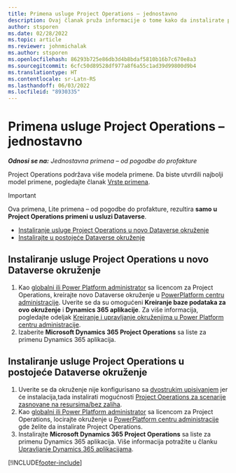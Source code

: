 ```yaml
---
title: Primena usluge Project Operations – jednostavno
description: Ovaj članak pruža informacije o tome kako da instalirate primenu usluge Project Operations jednostavna primena – od pogodbe do profakture.
author: stsporen
ms.date: 02/28/2022
ms.topic: article
ms.reviewer: johnmichalak
ms.author: stsporen
ms.openlocfilehash: 86293b725e86db3d4b8bdaf5810b16b7c670e8a3
ms.sourcegitcommit: 6cfc50d89528df977a8f6a55c1ad39d99800d9b4
ms.translationtype: HT
ms.contentlocale: sr-Latn-RS
ms.lasthandoff: 06/03/2022
ms.locfileid: "8930335"
---
```

# <a name="deploy-project-operations---lite"></a>Primena usluge Project Operations – jednostavno

_**Odnosi se na:** Jednostavna primena – od pogodbe do profakture_



Project Operations podržava više modela primene. Da biste utvrdili najbolji model primene, pogledajte članak [Vrste primena](determine-deployment-type.md).


> [!IMPORTANT]
> Ova primena, Lite primena – od pogodbe do profakture, rezultira **samo u Project Operations primeni u usluzi Dataverse**.

- [Instaliranje usluge Project Operations u novo Dataverse okruženje](#new)
- [Instalirajte u postojeće Dataverse okruženje](#existing)



## <a name="install-project-operations-to-a-new-dataverse-environment"></a><a name="new"></a>Instaliranje usluge Project Operations u novo Dataverse okruženje

1. Kao [globalni ili Power Platform administrator](/power-platform/admin/global-service-administrators-can-administer-without-license) sa licencom za Project Operations, kreirajte novo Dataverse okruženje u [PowerPlatform centru administracije](https://admin.powerplatform.com). Uverite se da su omogućeni **Kreiranje baze podataka za ovo okruženje** i **Dynamics 365 aplikacije**. Za više informacija, pogledajte odeljak [Kreiranje i upravljanje okruženjima u Power Platform centru administracije](/power-platform/admin/create-environment#create-an-environment-in-the-power-platform-admin-center).
2. Izaberite **Microsoft Dynamics 365 Project Operations** sa liste za primenu Dynamics 365 aplikacija.


## <a name="install-project-operations-to-an-existing-dataverse-environment"></a><a name="existing"></a>Instaliranje usluge Project Operations u postojeće Dataverse okruženje
1. Uverite se da okruženje nije konfigurisano sa [dvostrukim upisivanjem](/dynamics365/fin-ops-core/dev-itpro/data-entities/dual-write/dual-write-overview) jer će instalacija,tada instalirati mogućnosti [Project Operations za scenarije zasnovane na resursima/bez zaliha](project-operations-integrated-deployment-overview.md).
2. Kao [globalni ili Power Platform administrator](/power-platform/admin/global-service-administrators-can-administer-without-license) sa licencom za Project Operations, locirajte okruženje u [PowerPlatform centru administracije](https://admin.powerplatform.com) gde želite da instalirate Project Operations.
3. Instalirajte **Microsoft Dynamics 365 Project Operations** sa liste za primenu Dynamics 365 aplikacija. Više informacija potražite u članku [Upravljanje Dynamics 365 aplikacijama](/power-platform/admin/manage-apps).




[!INCLUDE[footer-include](../includes/footer-banner.md)]
